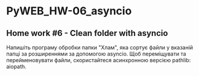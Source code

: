 # PyWEB_HW-06_asyncio
## Home work #6 - Clean folder with asyncio
Напишіть програму обробки папки "Хлам", яка сортує файли у вказаній папці за розширеннями за допомогою asyncio. Щоб переміщувати та перейменовувати файли, скористайтеся асинхронною версією pathlib: aiopath.
